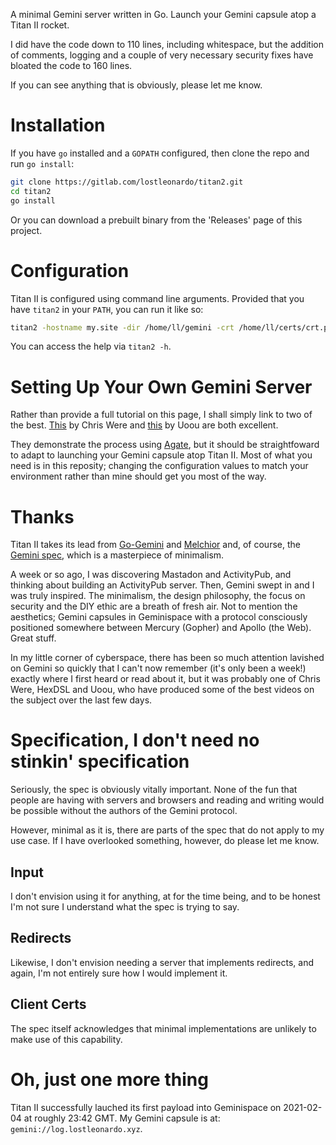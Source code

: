 A minimal Gemini server written in Go. Launch your Gemini capsule atop a Titan II rocket.

I did have the code down to 110 lines, including whitespace, but the addition of comments, 
logging and a couple of very necessary security fixes have bloated the code to 160 lines. 

If you can see anything that is obviously, please let me know.

# Installation

If you have `go` installed and a `GOPATH` configured, then clone the repo and run `go install`:

```sh
git clone https://gitlab.com/lostleonardo/titan2.git
cd titan2
go install
```

Or you can download a prebuilt binary from the 'Releases' page of this project. 

# Configuration

Titan II is configured using command line arguments. Provided that you have `titan2` in your `PATH`,
you can run it like so:

```sh
titan2 -hostname my.site -dir /home/ll/gemini -crt /home/ll/certs/crt.pem -key /home/ll/key.pem -port 1965
```

You can access the help via `titan2 -h`.

# Setting Up Your Own Gemini Server

Rather than provide a full tutorial on this page, I shall simply link to two of the best. 
[This](https://share.tube/videos/watch/4fe4e1f0-7896-4b8c-bfb8-2ff19c78d8e5) by
Chris Were and [this](https://share.tube/videos/watch/a44503e9-efdf-48ea-a30d-f5eec00214db) by Uoou are both excellent.

They demonstrate the process using [Agate](https://github.com/mbrubeck/agate), but it should be
straightfoward to adapt to launching your Gemini capsule atop Titan II. Most of what you need is
in this reposity; changing the configuration values to match your environment rather than mine
should get you most of the way.

# Thanks

Titan II takes its lead from [Go-Gemini](https://git.sr.ht/~yotam/go-gemini) and
[Melchior](https://github.com/praetoriansentry/melchior) and, of course, the 
[Gemini spec](https://gemini.circumlunar.space/docs/specification.html), which is a masterpiece of minimalism.

A week or so ago, I was discovering Mastadon and ActivityPub, and thinking about building an ActivityPub
server. Then, Gemini swept in and I was truly inspired. The minimalism, the design philosophy, the focus on security
and the DIY ethic are a breath of fresh air. Not to mention the aesthetics; Gemini capsules in Geminispace with
a protocol consciously positioned somewhere between Mercury (Gopher) and Apollo (the Web). Great stuff.

In my little corner of cyberspace, there has been so much attention lavished on Gemini so quickly
that I can't now remember (it's only been a week!) exactly where I first heard or read about it, but it was probably
one of Chris Were, HexDSL and Uoou, who have produced some of the best videos on the subject over the last few days.

# Specification, I don't need no stinkin' specification

Seriously, the spec is obviously vitally important. None of the fun that people are having with servers
and browsers and reading and writing would be possible without the authors of the Gemini protocol.

However, minimal as it is, there are parts of the spec that do not apply to my use case. If I have overlooked
something, however, do please let me know.

## Input

I don't envision using it for anything, at for the time being, and to be honest I'm not sure I understand
what the spec is trying to say.

## Redirects

Likewise, I don't envision needing a server that implements redirects, and again, I'm
not entirely sure how I would implement it.

## Client Certs

The spec itself acknowledges that minimal implementations are unlikely to make use of this capability.

# Oh, just one more thing

Titan II successfully lauched its first payload into Geminispace on 2021-02-04 at roughly 23:42 GMT. 
My Gemini capsule is at: `gemini://log.lostleonardo.xyz`.
